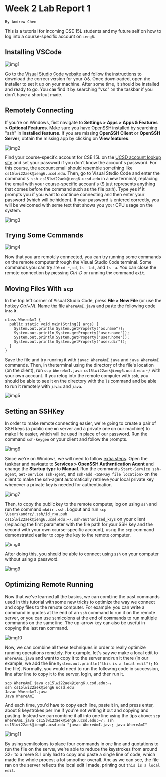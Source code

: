 # Week 2 Lab Report 1
`By Andrew Chen`

This is a tutorial for incoming CSE 15L students and my future self on how to log into a course-specific account on `ieng6`.

## Installing VSCode

![img1](images\week-2\lab-report-wk-2-1.png)

Go to the [Visual Studio Code website](https://code.visualstudio.com/) and follow the instructions to download the correct version for your OS. Once downloaded, open the installer to set it up on your machine. After some time, it should be installed and ready to go. You can find it by searching "vsc" on the taskbar if you don't have a shortcut made.

## Remotely Connecting
If you're on Windows, first navigate to **Settings > Apps > Apps & Features > Optional Features**. Make sure you have OpenSSH installed by searching "ssh" in **Installed features**. If you are missing **OpenSSH Client** or **OpenSSH Server**, obtain the missing app by clicking on **View features**.

![img2](images\week-2\lab-report-wk-2-2.png)

Find your course-specific account for CSE 15L on the [UCSD account lookup site](https://sdacs.ucsd.edu/~icc/index.php) and set your password if you don't know the account's password. For this course, the account email should resemble something like `cs15lwi22aek@ieng6.ucsd.edu`. Then, go to Visual Studio Code and enter the command `$ ssh cs15lwi22aek@ieng6.ucsd.edu` in a new terminal, replacing the email with your course-specific account's ($ just represents anything that comes before the command such as the file path). Type yes if it prompts you if you want to continue connecting and then enter your password (which will be hidden). If your password is entered correctly, you will be welcomed with some text that shows you your CPU usage on the system.

![img3](images\week-2\lab-report-wk-2-3.png)

## Trying Some Commands

![img4](images\week-2\lab-report-wk-2-4.png)

Now that you are remotely connected, you can try running some commands on the remote computer through the Visual Studio Code terminal. Some commands you can try are `cd ~`, `cd`, `ls -lat`, and `ls -a`. You can close the remote connection by pressing *Ctrl-D* or running the command `exit`.

## Moving Files With `scp`
In the top left corner of Visual Studio Code, press **File > New File** (or use the hotkey *Ctrl+N*). Name the file `WhereAmI.java` and paste the following code into it.

```
class WhereAmI {
  public static void main(String[] args) {
    System.out.println(System.getProperty("os.name"));
    System.out.println(System.getProperty("user.name"));
    System.out.println(System.getProperty("user.home"));
    System.out.println(System.getProperty("user.dir"));
  }
}
```

Save the file and try running it with `javac WhereAmI.java` and `java WhereAmI` commands. Then, in the terminal using the directory of the file's location (on the client), run `scp WhereAmI.java cs15lwi22aek@ieng6.ucsd.edu:~/` with your own account. If you relog into the remote computer with `ssh`, you should be able to see it on the directory with the `ls` command and be able to run it remotely with `javac` and `java`.

![img5](images\week-2\lab-report-wk-2-5.png)

## Setting an SSHKey
In order to make remote connecting easier, we're going to create a pair of SSH keys (a public one on server and a private one on our machine) to make life easier, which will be used in place of our password. Run the command `ssh-keygen` on your client and follow the prompts. 

![img6](images\week-2\lab-report-wk-2-6.png)

Since we're on Windows, we will need to follow [extra steps](https://docs.microsoft.com/en-us/windows-server/administration/openssh/openssh_keymanagement#user-key-generation). Open the taskbar and navigate to **Services > OpenSSH Authentication Agent** and change the **Startup type** to **Manual**. Run the commands `Start-Service ssh-agent`, `Get-Service ssh-agent`, and `ssh-add <SSHKey file location>` on the client to make the ssh-agent automatically retrieve your local private key whenever a private key is needed for authentication.

![img7](images\week-2\lab-report-wk-2-7.png)

Then, to copy the public key to the remote computer, log on using `ssh` and run the command `mkdir .ssh`. Logout and run `scp \Users\andrz/.ssh/id_rsa.pub cs15lwi22aek@ieng6.ucsd.edu:~/.ssh/authorized_keys` on your client (replacing the first parameter with the file path for your SSH key and the second with your own course-specific account), using the `scp` command demonstrated earlier to copy the key to the remote computer. 

![img8](images\week-2\lab-report-wk-2-8.png)

After doing this, you should be able to connect using `ssh` on your computer without using a password.

![img9](images\week-2\lab-report-wk-2-9.png)

## Optimizing Remote Running
Now that we've learned all the basics, we can combine the past commands used in this tutorial with some new tricks to optimize the way we connect and copy files to the remote computer. For example, you can write a command in quotes at the end of an `ssh` command to run it on the remote server, or you can use semicolons at the end of commands to run multiple commands on the same line. The up-arrow key can also be useful in copying the last ran command.

![img10](images\week-2\lab-report-wk-2-10.png)

Now, we can combine all these techniques in order to really optimize running operations remotely. For example, let's say we make a local edit to `WhereAmI.java` and want to copy it to the server and run it there (in our example, we add the line `System.out.println("this is a local edit");` to the file). Normally, you would need to run the following code in succession, line after line to copy it to the server, login, and then run it.

```
scp WhereAmI.java cs15lwi22aek@ieng6.ucsd.edu:~/
ssh cs15lwi22aek@ieng6.ucsd.edu
Javac WhereAmI.java
Java WhereAmI
```

And each time, you'd have to copy each line, paste it in, and press enter, about 8 keystrokes per line if you're not writing it out and copying and pasting. Instead we can combine it all into one line using the tips above: `scp WhereAmI.java cs15lwi22aek@ieng6.ucsd.edu:~/; ssh cs15lwi22aek@ieng6.ucsd.edu "javac WhereAmI.java; java WhereAmI"`

![img11](images\week-2\lab-report-wk-2-11.png)

By using semilcolons to place four commands in one line and quotations to run the file on the server, we're able to reduce the keystrokes from around 32+ to a mere 8. I only had to copy and paste a single line of code, which made the whole process a lot smoother overall. And as we can see, the file ran on the server reflects the local edit I made, printing out `this is a local edit`.